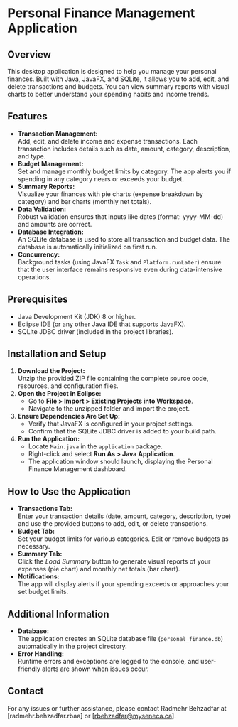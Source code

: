 # Personal Finance Management Application

## Overview
This desktop application is designed to help you manage your personal finances. Built with Java, JavaFX, and SQLite, it allows you to add, edit, and delete transactions and budgets. You can view summary reports with visual charts to better understand your spending habits and income trends.

## Features
- **Transaction Management:**  
  Add, edit, and delete income and expense transactions. Each transaction includes details such as date, amount, category, description, and type.
- **Budget Management:**  
  Set and manage monthly budget limits by category. The app alerts you if spending in any category nears or exceeds your budget.
- **Summary Reports:**  
  Visualize your finances with pie charts (expense breakdown by category) and bar charts (monthly net totals).
- **Data Validation:**  
  Robust validation ensures that inputs like dates (format: yyyy-MM-dd) and amounts are correct.
- **Database Integration:**  
  An SQLite database is used to store all transaction and budget data. The database is automatically initialized on first run.
- **Concurrency:**  
  Background tasks (using JavaFX `Task` and `Platform.runLater`) ensure that the user interface remains responsive even during data-intensive operations.

## Prerequisites
- Java Development Kit (JDK) 8 or higher.
- Eclipse IDE (or any other Java IDE that supports JavaFX).
- SQLite JDBC driver (included in the project libraries).

## Installation and Setup
1. **Download the Project:**  
   Unzip the provided ZIP file containing the complete source code, resources, and configuration files.
2. **Open the Project in Eclipse:**  
   - Go to **File > Import > Existing Projects into Workspace**.
   - Navigate to the unzipped folder and import the project.
3. **Ensure Dependencies Are Set Up:**  
   - Verify that JavaFX is configured in your project settings.
   - Confirm that the SQLite JDBC driver is added to your build path.
4. **Run the Application:**  
   - Locate `Main.java` in the `application` package.
   - Right-click and select **Run As > Java Application**.
   - The application window should launch, displaying the Personal Finance Management dashboard.

## How to Use the Application
- **Transactions Tab:**  
  Enter your transaction details (date, amount, category, description, type) and use the provided buttons to add, edit, or delete transactions.
- **Budget Tab:**  
  Set your budget limits for various categories. Edit or remove budgets as necessary.
- **Summary Tab:**  
  Click the *Load Summary* button to generate visual reports of your expenses (pie chart) and monthly net totals (bar chart).
- **Notifications:**  
  The app will display alerts if your spending exceeds or approaches your set budget limits.

## Additional Information
- **Database:**  
  The application creates an SQLite database file (`personal_finance.db`) automatically in the project directory.
- **Error Handling:**  
  Runtime errors and exceptions are logged to the console, and user-friendly alerts are shown when issues occur.

## Contact
For any issues or further assistance, please contact Radmehr Behzadfar at [radmehr.behzadfar.rbaa] or [rbehzadfar@myseneca.ca].